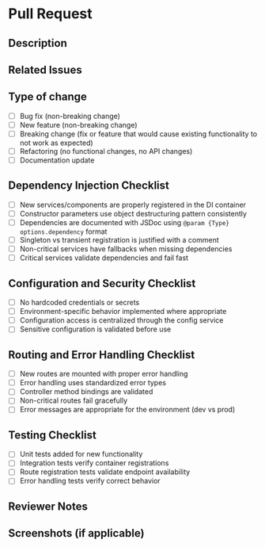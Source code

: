 # Pull Request

## Description
<!-- Provide a brief description of the changes and the purpose of this PR -->

## Related Issues
<!-- Link to any related issues using "Fixes #123" or "Relates to #123" format -->

## Type of change
- [ ] Bug fix (non-breaking change)
- [ ] New feature (non-breaking change)
- [ ] Breaking change (fix or feature that would cause existing functionality to not work as expected)
- [ ] Refactoring (no functional changes, no API changes)
- [ ] Documentation update

## Dependency Injection Checklist
- [ ] New services/components are properly registered in the DI container
- [ ] Constructor parameters use object destructuring pattern consistently
- [ ] Dependencies are documented with JSDoc using `@param {Type} options.dependency` format
- [ ] Singleton vs transient registration is justified with a comment
- [ ] Non-critical services have fallbacks when missing dependencies
- [ ] Critical services validate dependencies and fail fast

## Configuration and Security Checklist
- [ ] No hardcoded credentials or secrets
- [ ] Environment-specific behavior implemented where appropriate
- [ ] Configuration access is centralized through the config service
- [ ] Sensitive configuration is validated before use

## Routing and Error Handling Checklist
- [ ] New routes are mounted with proper error handling
- [ ] Error handling uses standardized error types
- [ ] Controller method bindings are validated
- [ ] Non-critical routes fail gracefully
- [ ] Error messages are appropriate for the environment (dev vs prod)

## Testing Checklist
- [ ] Unit tests added for new functionality
- [ ] Integration tests verify container registrations
- [ ] Route registration tests validate endpoint availability
- [ ] Error handling tests verify correct behavior

## Reviewer Notes
<!-- Note anything specific that you want reviewers to focus on -->

## Screenshots (if applicable)
<!-- Add screenshots to help explain your changes --> 